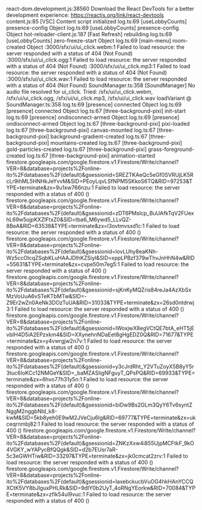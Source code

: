 react-dom.development.js:38560 Download the React DevTools for a better development experience: https://reactjs.org/link/react-devtools
content.js:85 [VSC] Content script initialized
log.ts:69 [useLobbyCounts] presence-config Object
log.ts:69 [useLobbyCounts] presence-config Object
hot-reloader-client.js:187 [Fast Refresh] rebuilding
log.ts:69 [useLobbyCounts] zero-freeze-start Object
log.ts:69 [main-menu] room-created Object
:3000/sfx/ui/ui_click.webm:1  Failed to load resource: the server responded with a status of 404 (Not Found)
:3000/sfx/ui/ui_click.ogg:1  Failed to load resource: the server responded with a status of 404 (Not Found)
:3000/sfx/ui/ui_click.mp3:1  Failed to load resource: the server responded with a status of 404 (Not Found)
:3000/sfx/ui/ui_click.wav:1  Failed to load resource: the server responded with a status of 404 (Not Found)
SoundManager.ts:358 [SoundManager] No audio file resolved for ui_click. Tried: /sfx/ui/ui_click.webm, /sfx/ui/ui_click.ogg, /sfx/ui/ui_click.mp3, /sfx/ui/ui_click.wav
loadVariant @ SoundManager.ts:358
log.ts:69 [presence] connected Object
log.ts:69 [presence] connected Object
log.ts:67 [three-background-pixi] init-start
log.ts:69 [presence] ondisconnect-armed Object
log.ts:69 [presence] ondisconnect-armed Object
log.ts:67 [three-background-pixi] pixi-loaded
log.ts:67 [three-background-pixi] canvas-mounted
log.ts:67 [three-background-pixi] background-gradient-created
log.ts:67 [three-background-pixi] mountains-created
log.ts:67 [three-background-pixi] gold-particles-created
log.ts:67 [three-background-pixi] grass-foreground-created
log.ts:67 [three-background-pixi] animation-started
firestore.googleapis.com/google.firestore.v1.Firestore/Write/channel?VER=8&database=projects%2Fonline-ito%2Fdatabases%2F(default)&gsessionid=SREZTKAeQc5eGf0SVRUjLK5RcLr9ihML5HNHkJeYvvM&SID=PEoyLqvLSfNPM5SKkoS6TQ&RID=97253&TYPE=terminate&zx=9u1xw766nzu:1  Failed to load resource: the server responded with a status of 400 ()
firestore.googleapis.com/google.firestore.v1.Firestore/Write/channel?VER=8&database=projects%2Fonline-ito%2Fdatabases%2F(default)&gsessionid=zDT6PMslcp_BuUAfkTqV2FUexhL69w5ojpKXZlFtxZ0&SID=tba6_M6ywd5_LLvQZ-8BeA&RID=63538&TYPE=terminate&zx=l3ovtmvsxd1c:1  Failed to load resource: the server responded with a status of 400 ()
firestore.googleapis.com/google.firestore.v1.Firestore/Write/channel?VER=8&database=projects%2Fonline-ito%2Fdatabases%2F(default)&gsessionid=lovLUhy8eaKNh-Wz5ccOlcqZSqbKLuHAAJDIhKZSiyI&SID=xppLPBzf379wThvJnHhN4w&RID=55631&TYPE=terminate&zx=cvpe50m7eg5:1  Failed to load resource: the server responded with a status of 400 ()
firestore.googleapis.com/google.firestore.v1.Firestore/Write/channel?VER=8&database=projects%2Fonline-ito%2Fdatabases%2F(default)&gsessionid=sjKnKyMQZris84reJa4AzXbSxMzVoUuA6vSTeKTbMTw&SID=-Z9Er2wZn0AeNk3DOzTuUA&RID=31033&TYPE=terminate&zx=26sd0ntdrwj3:1  Failed to load resource: the server responded with a status of 400 ()
firestore.googleapis.com/google.firestore.v1.Firestore/Write/channel?VER=8&database=projects%2Fonline-ito%2Fdatabases%2F(default)&gsessionid=lWoxjwX8egVCtQE7btA_eHT5jEvbIH4D5iA2EPzxkm4&SID=XXynehnNDaEet8gHgEDZ0Q&RID=71677&TYPE=terminate&zx=y4vwrgjw2n7v:1  Failed to load resource: the server responded with a status of 400 ()
firestore.googleapis.com/google.firestore.v1.Firestore/Write/channel?VER=8&database=projects%2Fonline-ito%2Fdatabases%2F(default)&gsessionid=y3cJrdRht_Y2VTuZoyX5B8yY5r3tuc6IoKCc12NMGeY&SID=_baMZASIigNFguyT_QPsPQ&RID=69933&TYPE=terminate&zx=6hvo77h31y5n:1  Failed to load resource: the server responded with a status of 400 ()
firestore.googleapis.com/google.firestore.v1.Firestore/Write/channel?VER=8&database=projects%2Fonline-ito%2Fdatabases%2F(default)&gsessionid=biDw9Bs2GLm3QyY6Tv6syntZNggM2nggbNld_k8-kwM&SID=5kb8yeh0E9wM2JVeCju6Ig&RID=69777&TYPE=terminate&zx=ukceqrnmbj82:1  Failed to load resource: the server responded with a status of 400 ()
firestore.googleapis.com/google.firestore.v1.Firestore/Write/channel?VER=8&database=projects%2Fonline-ito%2Fdatabases%2F(default)&gsessionid=ZNKzXxw4i855UjpMCFtkF_9kO4VGKY_wYAPycBfQQgk&SID=d2b7EUsr7aR-5c3eGWHTiw&RID=33297&TYPE=terminate&zx=jk0cmcat2zrv:1  Failed to load resource: the server responded with a status of 400 ()
firestore.googleapis.com/google.firestore.v1.Firestore/Write/channel?VER=8&database=projects%2Fonline-ito%2Fdatabases%2F(default)&gsessionid=IaxebckucbVuOG4hkHAnYCCQXCtK5VY8bJlguxPHLRk&SID=9dIY0b2UyT_4oRNgYEorkw&RID=70084&TYPE=terminate&zx=zflk54ul9vuc:1  Failed to load resource: the server responded with a status of 400 ()
